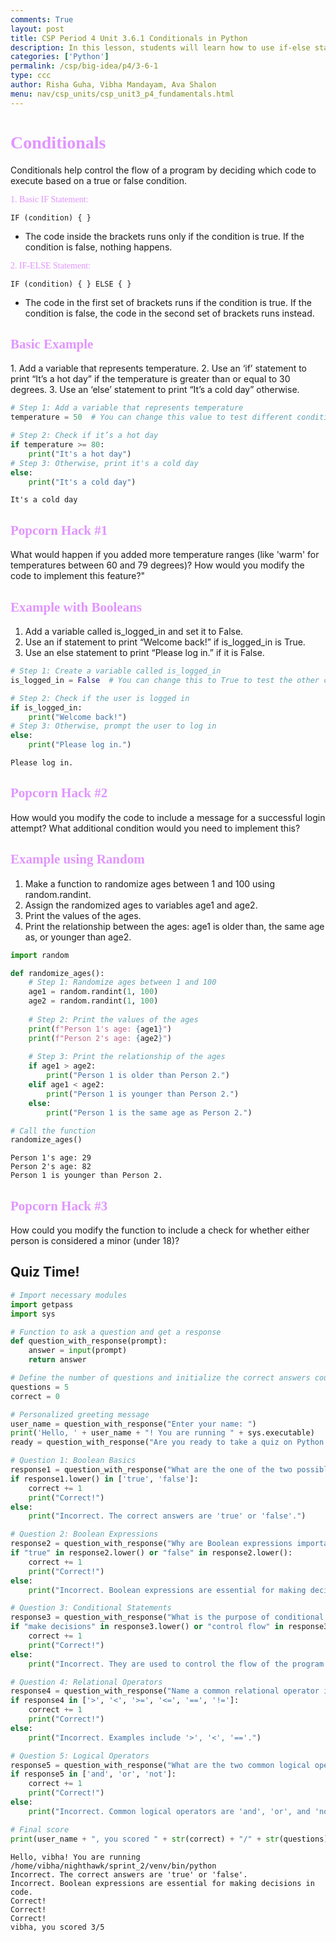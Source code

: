 ```yaml
---
comments: True
layout: post
title: CSP Period 4 Unit 3.6.1 Conditionals in Python
description: In this lesson, students will learn how to use if-else statements in Python to make decisions in their code. They will discover how to use if to check if something is true, else for what happens if it's not true, and elif for more choices. Students will also learn how to combine conditions using and, or, and not. By the end of the lesson, they will be able to write simple programs that make decisions based on different situations.
categories: ['Python']
permalink: /csp/big-idea/p4/3-6-1
type: ccc
author: Risha Guha, Vibha Mandayam, Ava Shalon
menu: nav/csp_units/csp_unit3_p4_fundamentals.html
---
```


<h1><span style="font-family: Ariel; color:#e194ff">Conditionals</span></h1>

Conditionals help control the flow of a program by deciding which code to execute based on a true or false condition.

<h><span style="font-family: Ariel; color:#e194ff">1. Basic IF Statement:</span></h>
```plaintext
IF (condition) { }
```
- The code inside the brackets runs only if the condition is true. If the condition is false, nothing happens.

<h><span style="font-family: Ariel; color:#e194ff"> 2. IF-ELSE Statement:</span></h>
```plaintext
IF (condition) { } ELSE { }
```
- The code in the first set of brackets runs if the condition is true. If the condition is false, the code in the second set of brackets runs instead.

<h2><span style="font-family: Ariel; color:#e194ff">Basic Example</span></h2>
1. Add a variable that represents temperature.
2. Use an ‘if’ statement to print “It’s a hot day” if the temperature is greater than or equal to 30 degrees.
3. Use an ‘else’ statement to print “It’s a cold day” otherwise.


```python
# Step 1: Add a variable that represents temperature
temperature = 50  # You can change this value to test different conditions

# Step 2: Check if it’s a hot day
if temperature >= 80:
    print("It's a hot day")
# Step 3: Otherwise, print it's a cold day
else:
    print("It's a cold day")
```

    It's a cold day


<h2><span style="font-family: Ariel; color:#e194ff">Popcorn Hack #1</span></h2>
What would happen if you added more temperature ranges (like 'warm' for temperatures between 60 and 79 degrees)? How would you modify the code to implement this feature?"

<h2><span style="font-family: Ariel; color:#e194ff">Example with Booleans</span></h2>

1. Add a variable called is_logged_in and set it to False.
2. Use an if statement to print “Welcome back!” if is_logged_in is True.
3. Use an else statement to print “Please log in.” if it is False.


```python
# Step 1: Create a variable called is_logged_in
is_logged_in = False  # You can change this to True to test the other condition

# Step 2: Check if the user is logged in
if is_logged_in:
    print("Welcome back!")
# Step 3: Otherwise, prompt the user to log in
else:
    print("Please log in.")

```

    Please log in.


<h2><span style="font-family: Ariel; color:#e194ff">Popcorn Hack #2</span></h2>

How would you modify the code to include a message for a successful login attempt? What additional condition would you need to implement this?

<h2><span style="font-family: Ariel; color:#e194ff">Example using Random</span></h2>

1. Make a function to randomize ages between 1 and 100 using random.randint.
2. Assign the randomized ages to variables age1 and age2.
3. Print the values of the ages.
4. Print the relationship between the ages: age1 is older than, the same age as, or younger than age2.



```python
import random

def randomize_ages():
    # Step 1: Randomize ages between 1 and 100
    age1 = random.randint(1, 100)
    age2 = random.randint(1, 100)
    
    # Step 2: Print the values of the ages
    print(f"Person 1's age: {age1}")
    print(f"Person 2's age: {age2}")
    
    # Step 3: Print the relationship of the ages
    if age1 > age2:
        print("Person 1 is older than Person 2.")
    elif age1 < age2:
        print("Person 1 is younger than Person 2.")
    else:
        print("Person 1 is the same age as Person 2.")

# Call the function
randomize_ages()

```

    Person 1's age: 29
    Person 2's age: 82
    Person 1 is younger than Person 2.


<h2><span style="font-family: Ariel; color:#e194ff">Popcorn Hack #3</span></h2>
How could you modify the function to include a check for whether either person is considered a minor (under 18)? 

## Quiz Time!


```python
# Import necessary modules
import getpass
import sys

# Function to ask a question and get a response
def question_with_response(prompt):
    answer = input(prompt)
    return answer

# Define the number of questions and initialize the correct answers counter
questions = 5
correct = 0

# Personalized greeting message
user_name = question_with_response("Enter your name: ")
print('Hello, ' + user_name + "! You are running " + sys.executable)
ready = question_with_response("Are you ready to take a quiz on Python conditionals? (yes/no): ")

# Question 1: Boolean Basics
response1 = question_with_response("What are the one of the two possible values of a Boolean? (true/false): ")
if response1.lower() in ['true', 'false']:
    correct += 1
    print("Correct!")
else:
    print("Incorrect. The correct answers are 'true' or 'false'.")

# Question 2: Boolean Expressions
response2 = question_with_response("Why are Boolean expressions important in programming? ")
if "true" in response2.lower() or "false" in response2.lower():
    correct += 1
    print("Correct!")
else:
    print("Incorrect. Boolean expressions are essential for making decisions in code.")

# Question 3: Conditional Statements
response3 = question_with_response("What is the purpose of conditional statements in programming? ")
if "make decisions" in response3.lower() or "control flow" in response3.lower():
    correct += 1
    print("Correct!")
else:
    print("Incorrect. They are used to control the flow of the program.")

# Question 4: Relational Operators
response4 = question_with_response("Name a common relational operator in programming. ")
if response4 in ['>', '<', '>=', '<=', '==', '!=']:
    correct += 1
    print("Correct!")
else:
    print("Incorrect. Examples include '>', '<', '=='.")

# Question 5: Logical Operators
response5 = question_with_response("What are the two common logical operators? ")
if response5 in ['and', 'or', 'not']:
    correct += 1
    print("Correct!")
else:
    print("Incorrect. Common logical operators are 'and', 'or', and 'not'.")

# Final score
print(user_name + ", you scored " + str(correct) + "/" + str(questions))

```

    Hello, vibha! You are running /home/vibha/nighthawk/sprint_2/venv/bin/python
    Incorrect. The correct answers are 'true' or 'false'.
    Incorrect. Boolean expressions are essential for making decisions in code.
    Correct!
    Correct!
    Correct!
    vibha, you scored 3/5

